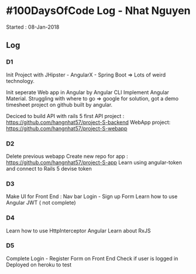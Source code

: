 # #100DaysOfCode Log - Nhat Nguyen
Started : 08-Jan-2018

## Log

### D1
Init Project with JHipster - AngularX - Spring Boot
=> Lots of weird technology. 

Init seperate Web app in Angular by Angular CLI 
Implement Angular Material. 
Struggling with where to go => google for solution, got a demo timesheet project on github built by angular. 

Deciced to build API with rails 5 first 
API project : 
https://github.com/hangnhat57/project-S-backend
WebApp project: 
https://github.com/hangnhat57/project-S-webapp


### D2
Delete previous webapp
Create new repo for app : 
https://github.com/hangnhat57/project-S-app
Learn using angular-token and connect to Rails 5 devise token

### D3 
Make UI for Front End : 
Nav bar 
Login - Sign up Form 
Learn how to use Angular JWT ( not complete)


### D4 
Learn how to use HttpInterceptor Angular
Learn about RxJS

### D5
Complete Login - Register Form on Front End 
Check if user is logged in 
Deployed on heroku to test

